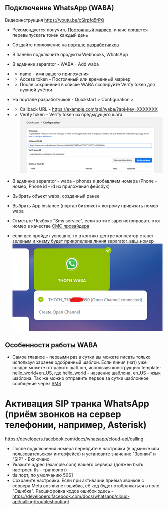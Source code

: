 ## Подключение WhatsApp (WABA)

Видеоинструкция https://youtu.be/cSirpfq5rPQ
+ Рекомендуется получить [Постоянный маркер](https://developers.facebook.com/docs/whatsapp/business-management-api/get-started), иначе придется перевыпускать токен каждый день
+ Создайте приложение на [портале разработчиков](https://developers.facebook.com/apps/)
+ В панели подключите продукты Webhooks, WhatsApp
+ В админке separator - WABA - Add waba 
+ + name - имя вашего приложения 
+ + Access token - Постоянный или временный маркер
+ + После сохранения в списке WABA скопируйте Verify token для нужной учётки

+ На портале разработчиков - Quickstart > Configuration > 
+ + Callback URL - https://example.com/api/waba/?api-key=XXXXXXX
+ + Verify token - Verify token из предыдущего шага 
![alt text](img/verify.png)
+ В админке separator - waba - phones и добавляем номера (Phone - номер, Phone id - id из приложения фейсбук)
+ Выбрать объект waba, созданный ранее
+ Выбрать App instance (портал битрикс) к котрому привязать номер waba
+ Отметьте Чекбокс "Sms service", если хотите зарегистрировать этот номер в качестве [СМС провайдера](messageservice.md)  
+ если все пройдет успешно, то в контакт центре коннектор станет зеленым и кнему будет прикрпелена линия separator_ваш_номер
![ok](img/waba_ok.png)

## Особенности работы WABA

+ Самое главное - первыми раз в сутки вы можете писать только используя заранее одобренный шаблон. Если линия (чат) уже создан можете отправить шаблон, используя конструкцию template-hello_world+en_US, где hello_world - назвение шаблона, en_US - язык шаблона. Так же можно отправить первое за сутки шаблонное сообщение через [SMS](messageservice.md)


# Активация SIP транка WhatsApp (приём звонков на сервер телефонии, например, Asterisk)

https://developers.facebook.com/docs/whatsapp/cloud-api/calling

+ После подключения номера перейдите в настройки (в админке или пользовательском интерфейсе) и установите значение "Звонки" и "SIP" - Включено
+ Укажите адрес (example.com) вашего сервера (должен быть настроен tls - трансопрт)
+ tls порт, по умолчанию 5061
+ Сохраните настройки. Если при активации приёма звонков с сервера Meta возникнет ошибка, её код будет отображаться в поле "Ошибка". 
Расшифровка кодов ошибок здесь - https://developers.facebook.com/docs/whatsapp/cloud-api/calling/troubleshooting/


